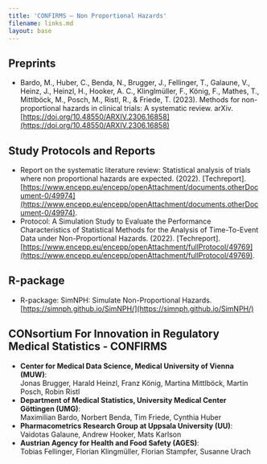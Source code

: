 ```yaml
---
title: 'CONFIRMS — Non Proportional Hazards'
filename: links.md
layout: base
--- 
```


## Preprints

* Bardo, M., Huber, C., Benda, N., Brugger, J., Fellinger, T., Galaune, V., Heinz, J., Heinzl, H., Hooker, A. C., Klinglmüller, F., König, F., Mathes, T., Mittlböck, M., Posch, M., Ristl, R., & Friede, T. (2023). Methods for non-proportional hazards in clinical trials: A systematic review. arXiv. [https://doi.org/10.48550/ARXIV.2306.16858](https://doi.org/10.48550/ARXIV.2306.16858)

## Study Protocols and Reports

* Report on the systematic literature review: Statistical analysis of trials where non proportional hazards are expected. (2022). [Techreport]. [https://www.encepp.eu/encepp/openAttachment/documents.otherDocument-0/49974](https://www.encepp.eu/encepp/openAttachment/documents.otherDocument-0/49974).
* Protocol: A Simulation Study to Evaluate the Performance Characteristics of Statistical Methods for the Analysis of Time-To-Event Data under Non-Proportional Hazards. (2022). [Techreport]. [https://www.encepp.eu/encepp/openAttachment/fullProtocol/49769](https://www.encepp.eu/encepp/openAttachment/fullProtocol/49769).

## R-package

* R-package: SimNPH: Simulate Non-Proportional Hazards. [https://simnph.github.io/SimNPH/](https://simnph.github.io/SimNPH/)

## CONsortium For Innovation in Regulatory Medical Statistics - CONFIRMS

* **Center for Medical Data Science, Medical University of Vienna (MUW)**:  
  Jonas Brugger, Harald Heinzl, Franz König, Martina Mittlböck, Martin Posch, Robin Ristl
* **Department of Medical Statistics, University Medical Center Göttingen (UMG)**:  
  Maximilian Bardo, Norbert Benda, Tim Friede, Cynthia Huber
* **Pharmacometrics Research Group at Uppsala University (UU)**:  
  Vaidotas Galaune, Andrew Hooker, Mats Karlson
* **Austrian Agency for Health and Food Safety (AGES)**:  
  Tobias Fellinger, Florian Klingmüller, Florian Stampfer, Susanne Urach
